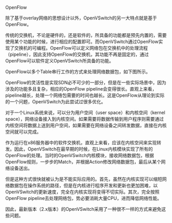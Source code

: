 OpenFlow

除了基于overlay网络的思想设计以外，OpenVSwitch的另一大特点就是基于OpenFlow。



传统的交换机，不论是硬件的，还是软件的，所具备的功能都是预先内置的，需要使用某个功能的时候，进行相应的配置即可。而OpenVSwitch通过OpenFlow实现了交换机的可编程。OpenFlow可以定义网络包在交换机中的处理流程（pipeline），因此支持OpenFlow的交换机，其功能不再是固定的，通过OpenFlow可以软件定义OpenVSwitch所具备的功能。



OpenFlow以多个Table串行工作的方式来处理网络数据包，如下图所示。







OpenFlow的灵活性是实现SDN必不可少的一部分，但是在一些实际场景中，因为涉及的功能多且复杂，相应的OpenFlow pipeline会变得很长。直观上来看，pipeline越长，处理一个网络包需要的时间也越长。这是OpenFlow从理论到实际的一个问题，OpenVSwitch为此尝试过很多优化。



对于一个Linux系统来说，可以分为用户空间（user space）和内核空间（kernel space），网络设备接入到内核空间。如果需要将数据传输到用户程序则需要通过内核空间将数据上送到用户空间，如果需要在网络设备之间转发数据，直接在内核空间就可以完成。



作为运行在x86服务器中的软件交换机，直观上来看，应该在内核空间来实现转发。因此，OpenVSwitch在最早期的时候，在Linux内核模块实现了所有的OpenFlow的处理。当时的OpenVSwitch内核模块，接收网络数据包，根据OpenFlow规则，一步步的Match，并根据Action修改网络数据包，最后从某个网络设备送出。



但是这种方式很快就被认为是不能实际应用的。首先，虽然在内核实现可以缩短网络数据包在操作系统的路径，但是在内核进行程序开发和更新也更加困难，以OpenVSwitch的更新速度，完全在内核实现将变得不切实际。其次，完全按照OpenFlow pipeline去处理网络包，势必要消耗大量CPU，进而降低网络性能。



因此，最新版本（2.x版本）的OpenVSwitch采用了一种很不一样的方式来避免这些问题。



